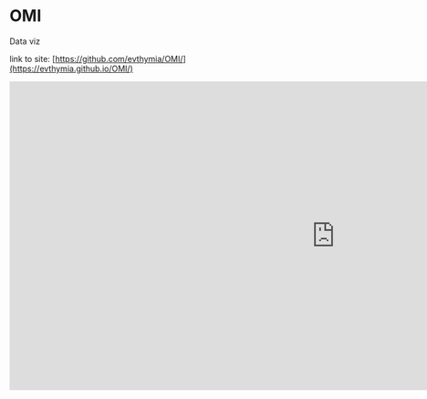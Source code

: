 # OMI
Data viz

link to site: [https://github.com/evthymia/OMI/](https://evthymia.github.io/OMI/)
<iframe title="OMI_test" width="1140" height="541.25" src="https://app.powerbi.com/reportEmbed?reportId=7dd528f1-a48f-4fda-8d1d-e69a6d6ddb9e&autoAuth=true&ctid=f215679c-d6db-4abf-96ce-395ff7c296b0" frameborder="0" allowFullScreen="true"></iframe>

